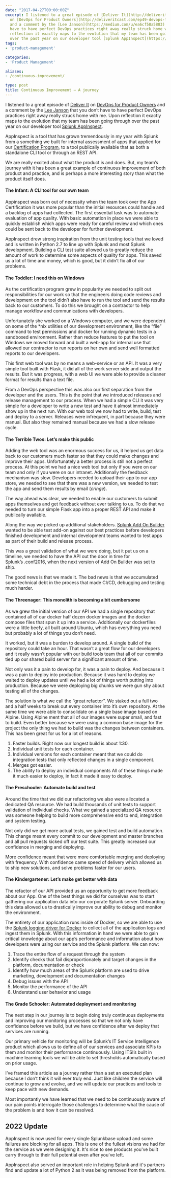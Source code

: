 ```yaml
---
date: "2017-04-27T00:00:00Z"
excerpt: I listened to a great episode of [Deliver It](http://deliveritcast.com/)
  on [DevOps for Product Owners](http://deliveritcast.com/ep49-devops-for-product-owners)
  and a comment by the [Lee Janson](https://medium.com/u/ea6cf58a5883) that you don’t
  have to have perfect DevOps practices right away really struck home with me. Upon
  reflection it exactly maps to the evolution that my team has been going through
  over the past year on our developer tool [Splunk AppInspect](https://dev.splunk.com/goto/appinspect).
tags: 
- 'product-management'

categories: 
- 'Product Management'

aliases: 
- /continuous-improvement/

type: post
title: Continuous Improvement — A journey
---
```


I listened to a great episode of [Deliver It](http://deliveritcast.com/) on [DevOps for Product Owners](http://deliveritcast.com/ep49-devops-for-product-owners) and a comment by the [Lee Janson](https://medium.com/u/ea6cf58a5883) that you don’t have to have perfect DevOps practices right away really struck home with me. Upon reflection it exactly maps to the evolution that my team has been going through over the past year on our developer tool [Splunk AppInspect](https://dev.splunk.com/goto/appinspect).

AppInspect is a tool that has grown tremendously in my year with Splunk from a something we built for internal assessment of apps that applied for our [Certification Program](http://dev.splunk.com/view/app-cert/SP-CAAAE2S), to a tool publically available that as both a standalone CLI tool or through an REST API.

We are really excited about what the product is and does. But, my team’s journey with it has been a great example of continuous improvement of both product and practice, and is perhaps a more interesting story than what the product itself does.

#### The Infant: A CLI tool for our own team

Appinspect was born out of necessity when the team took over the App Certification it was more popular than the initial resources could handle and a backlog of apps had collected. The first essential task was to automate evaluation of app quality. With basic automation in place we were able to quickly establish which apps were ready for careful review and which ones could be sent back to the developer for further development.

AppInspect drew strong inspiration from the unit testing tools that we loved and is written in Python 2.7 to line up with Splunk and most Splunk development. Building a CLI test suite allowed us to greatly reduce the amount of work to determine some aspects of quality for apps. This saved us a lot of time and money, which is good, but it didn’t fix all of our problems.

#### The Toddler: I need this on Windows

As the certification program grew in popularity we needed to split out responsibilities for our work so that the engineers doing code reviews and development on the tool didn’t also have to run the tool and send the results back to our customers. To do this we brought on a contractor to help manage workflow and communications with developers.

Unfortunately she worked on a Windows computer, and we were dependent on some of the *nix utilities of our development environment, like the “file” command to test permissions and docker for running dynamic tests in a sandboxed environment. Rather than reduce features to put the tool on Windows we moved forward and built a web-app for internal use that allowed our contractor to run reports on her own and send well formatted reports to our developers.

This first web tool was by no means a web-service or an API. It was a very simple tool built with Flask, it did all of the work server side and output the results. But it was progress, with a web UI we were able to provide a cleaner format for results than a text file.

From a DevOps perspective this was also our first separation from the developer and the users. This is the point that we introduced releases and release management to our process. When we had a simple CLI it was very simple for a developer to write a new test and have it almost immediately show up in the next run. With our web tool we now had to write, build, test and deploy to a server. Releases were infrequent, in part because they were manual. But also they remained manual because we had a slow release cycle.

#### The Terrible Twos: Let’s make this public

Adding the web tool was an enormous success for us, it helped us get data back to our customers much faster so that they could make changes and improve their apps. Unfortunately a better process is still not a perfect process. At this point we had a nice web tool but only if you were on our team and only if you were on our intranet. Additionally the feedback mechanism was slow. Developers needed to upload their app to our app store, we needed to see that there was a new version, we needed to test the app and send them results by email (*cringe*).

The way ahead was clear, we needed to enable our customers to submit apps themselves and get feedback without ever talking to us. To do that we needed to turn our simple Flask app into a proper REST API and make it publically available.

Along the way we picked up additional stakeholders. [Splunk Add On Builder](https://splunkbase.splunk.com/app/2962/) wanted to be able test add-on against our best practices before developers finished development and internal development teams wanted to test apps as part of their build and release process.

This was a great validation of what we were doing, but it put us on a timeline, we needed to have the API out the door in time for Splunk’s .conf2016, when the next version of Add On Builder was set to ship.

The good news is that we made it. The bad news is that we accumulated some technical debt in the process that made CI/CD, debugging and testing much harder.

#### The Threenager: This monolith is becoming a bit cumbersome

As we grew the initial version of our API we had a single repository that contained all of our docker half dozen docker images and the docker compose files that spun it up into a service. Additionally our dockerfiles were a little beefy, all built around Ubuntu, which has everything you need but probably a lot of things you don’t need.

It worked, but it was a burden to develop around. A single build of the repository could take an hour. That wasn’t a great flow for our developers and it really wasn’t popular with our build tools team that all of our commits tied up our shared build server for a significant amount of time.

Not only was it a pain to develop for, it was a pain to deploy. And because it was a pain to deploy into production. Because it was hard to deploy we waited to deploy updates until we had a lot of things worth putting into production. Because we were deploying big chunks we were gun shy about testing all of the changes.

The solution is what we call the “great refactor”. We staked out a full two and a half weeks to break out every container into it’s own repository. At the same time we were able to consolidate on a single base image based on Alpine. Using Alpine ment that all of our images were super small, and fast to build. Even better because we were using a common base image for the project the only thing we had to build was the changes between containers. This has been great for us for a lot of reasons.

1. Faster builds. Right now our longest build is about 1:30.
2. Individual unit tests for each container.
3. Individual versions for each container meant that we could do integration tests that only reflected changes in a single component.
4. Merges got easier.
5. The ability to deploy an individual components
All of these things made it much easier to deploy, in fact it made it easy to deploy.

#### The Preschooler: Automate build and test

Around the time that we did our refactoring we also were allocated a dedicated QA resource. We had build thousands of unit tests to support validation of individual checks. What we gained a specialized QA resource was someone helping to build more comprehensive end to end, integration and system testing.

Not only did we get more actual tests, we gained test and build automation. This change meant every commit to our development and master branches and all pull requests kicked off our test suite. This greatly increased our confidence in merging and deploying.

More confidence meant that were more comfortable merging and deploying with frequency. With confidence came speed of delivery which allowed us to ship new solutions, and solve problems faster for our users.

#### The Kindergartener: Let’s make get better with data

The refactor of our API provided us an opportunity to get more feedback about our App. One of the best things we did for ourselves was to start gathering our application data into our corporate Splunk server. Onboarding this data allowed us to drastically improve our ability to debug and monitor the environment.

The entirety of our application runs inside of Docker, so we are able to use the [Splunk logging driver for Docker](https://docs.docker.com/engine/admin/logging/splunk/) to collect all of the application logs and ingest them in Splunk. With this information in hand we were able to gain critical knowledge about our app’s performance and information about how developers were using our service and the Splunk platform. We can now:

1. Trace the entire flow of a request through the system
2. Identify checks that fail disproportionately and target changes in the platform, documentation or check
3. Identify how much areas of the Splunk platform are used to drive marketing, development and documentation changes
4. Debug issues with the API
5. Monitor the performance of the API
6. Understand user behavior and usage
#### The Grade Schooler: Automated deployment and monitoring

The next step in our journey is to begin doing truly continuous deployments and improving our monitoring processes so that we not only have confidence before we build, but we have confidence after we deploy that services are running.

Our primary vehicle for monitoring will be Splunk’s IT Service Intelligence product which allows us to define all of our services and associate KPIs to them and monitor their performance continuously. Using ITSI’s built in machine learning tools we will be able to set thresholds automatically based on prior usage.

I’ve framed this article as a journey rather than a set an executed plan because I don’t think it will ever truly end. Just like children the service will continue to grow and evolve, and we will update our practices and tools to keep pace with new demands.

Most importantly we have learned that we need to be continuously aware of our pain points interrogate those challenges to determine what the cause of the problem is and how it can be resolved.

## 2022 Update
AppInspect is now used for every single Splunkbase upload and some failures are blocking for all apps.  This is one of the fullest visions we had for the service as we were designing it. It's nice to see products you've built carry through to their full potential even after you've left.

AppInspect also served an important role in helping Splunk and it's partners find and update a lot of Python 2 as it was being removed from the platform. 
